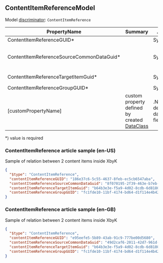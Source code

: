 <!-- generated file with tool "Kentico.Xperience.UMT.DocUtils" - edited through template "UmtModel.cshtml" -->
## ContentItemReferenceModel
Model [discriminator](../UmtModel.md#discriminator): `ContentItemReference`

|PropertyName|Summary|.NET Type|Notes|
|---|---|---|---|
|ContentItemReferenceGUID\*||System.Guid?|[UniqueId](../UmtModel.md#UniqueId)|
|ContentItemReferenceSourceCommonDataGuid\*||System.Guid?|Reference to [ContentItemCommonDataInfo](../References.md#ContentItemCommonDataInfo) on property ContentItemReferenceSourceCommonDataID **required**|
|ContentItemReferenceTargetItemGuid\*||System.Guid?|Reference to [ContentItemInfo](../References.md#ContentItemInfo) on property ContentItemReferenceTargetItemID **required**|
|ContentItemReferenceGroupGUID\*||System.Guid?||
|[customPropertyName]|custom property defined by created [DataClass](./DataClassModel.md)|.NET type defined by data class field||

<p>*) value is required</p>


### ContentItemReference article sample (en-US)
Sample of relation between 2 content items inside XbyK
```json
{
  "$type": "ContentItemReference",
  "contentItemReferenceGUID": "186e37c6-5c55-4637-8feb-ec5cb6547aba",
  "contentItemReferenceSourceCommonDataGuid": "8f070195-2f39-463e-b7eb-c180c05fd5e0",
  "contentItemReferenceTargetItemGuid": "b64b3e3e-f5a9-4d02-8cdb-6d81805c0fee",
  "contentItemReferenceGroupGUID": "fc1fde10-11bf-4174-bd64-d1f114e4b421"
}
```

### ContentItemReference article sample (en-GB)
Sample of relation between 2 content items inside XbyK
```json
{
  "$type": "ContentItemReference",
  "contentItemReferenceGUID": "e95eefe5-5b89-43ab-91c9-777be00d5680",
  "contentItemReferenceSourceCommonDataGuid": "49d2caf6-2011-42d7-961d-02614d1b43f4",
  "contentItemReferenceTargetItemGuid": "b64b3e3e-f5a9-4d02-8cdb-6d81805c0fee",
  "contentItemReferenceGroupGUID": "fc1fde10-11bf-4174-bd64-d1f114e4b421"
}
```
